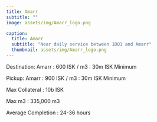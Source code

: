 ```yaml
---
title: Amarr
subtitle: ""
image: assets/img/Amarr_logo.png

caption:
  title: Amarr
  subtitle: "Near daily service between 1DQ1 and Amarr"
  thumbnail: assets/img/Amarr_logo.png
---
```


Destination: Amarr
: 600 ISK / m3
: 30m ISK Minimum

Pickup: Amarr
: 900 ISK / m3
: 30m ISK Minimum

Max Collateral
: 10b ISK

Max m3
: 335,000 m3

Average Completion
: 24-36 hours